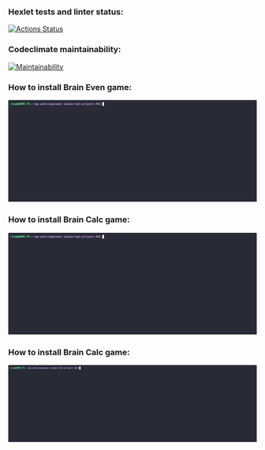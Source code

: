 ### Hexlet tests and linter status:

[![Actions Status](https://github.com/erogatneva/qa-auto-engineer-javascript-project-44/actions/workflows/hexlet-check.yml/badge.svg)](https://github.com/erogatneva/qa-auto-engineer-javascript-project-44/actions)

### Codeclimate maintainability:

[![Maintainability](https://api.codeclimate.com/v1/badges/d60ac8a35cf07fae1267/maintainability)](https://codeclimate.com/github/erogatneva/qa-auto-engineer-javascript-project-44/maintainability)

### How to install Brain Even game:

![How to install Brain Even game](https://github.com/erogatneva/qa-auto-engineer-javascript-project-44/blob/main/src/gifs/brain-even.gif)

### How to install Brain Calc game:

![How to install Brain Calc game](https://github.com/erogatneva/qa-auto-engineer-javascript-project-44/blob/main/src/gifs/brain-calc.gif)

### How to install Brain Calc game:

![How to install Brain GCD game](https://github.com/erogatneva/qa-auto-engineer-javascript-project-44/blob/main/src/gifs/brain-gcd.gif)

